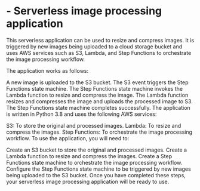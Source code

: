 # - Serverless image processing application
This serverless application can be used to resize and compress images. It is triggered by new images being uploaded to a cloud storage bucket and uses AWS services such as S3, Lambda, and Step Functions to orchestrate the image processing workflow.

The application works as follows:

A new image is uploaded to the S3 bucket.
The S3 event triggers the Step Functions state machine.
The Step Functions state machine invokes the Lambda function to resize and compress the image.
The Lambda function resizes and compresses the image and uploads the processed image to S3.
The Step Functions state machine completes successfully.
The application is written in Python 3.8 and uses the following AWS services:

S3: To store the original and processed images.
Lambda: To resize and compress the images.
Step Functions: To orchestrate the image processing workflow.
To use the application, you will need to:

Create an S3 bucket to store the original and processed images.
Create a Lambda function to resize and compress the images.
Create a Step Functions state machine to orchestrate the image processing workflow.
Configure the Step Functions state machine to be triggered by new images being uploaded to the S3 bucket.
Once you have completed these steps, your serverless image processing application will be ready to use.
